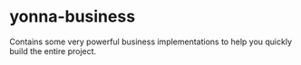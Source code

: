 # yonna-business
Contains some very powerful business implementations to help you quickly build the entire project.
